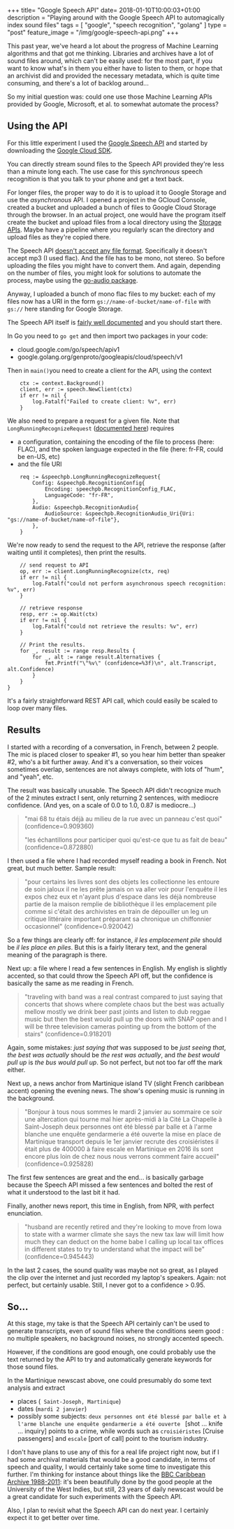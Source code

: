 +++
title= "Google Speech API"
date= 2018-01-10T10:00:03+01:00
description = "Playing around with the Google Speech API to automagically index sound files"
tags = [ "google", "speech recognition", "golang" ]
type = "post"
feature_image = "/img/google-speech-api.png"
+++

This past year, we've heard a lot about the progress of Machine Learning algorithms and that got me thinking. Libraries and archives have a lot of sound files around, which can't be easily used: for the most part, if you want to know what's in them you either have to listen to them, or hope that an archivist did and provided the necessary metadata, which is quite time consuming, and there's a lot of backlog around...

So my initial question was: could one use those Machine Learning APIs provided by Google, Microsoft, et al. to somewhat automate the process?

## Using the API

For this little experiment I used the [Google Speech API](https://cloud.google.com/speech/) and started by downloading the [Google Cloud SDK](https://cloud.google.com/sdk/).

You can directly stream sound files to the Speech API provided they're less than a minute long each. The use case for this _synchronous_ speech recognition is that you talk to your phone and get a text back.

For longer files, the proper way to do it is to upload it to Google Storage and use the _asynchronous_ API. I opened a project in the GCloud Console, created a bucket and uploaded a bunch of files to Google Cloud Storage through the browser. In an actual project, one would have the program itself create the bucket and upload files from a local directory using the [Storage APIs](https://cloud.google.com/storage/docs/json_api/v1/). Maybe have a pipeline where you regularly scan the directory and upload files as they're copied there.

The Speech API [doesn't accept any file format](https://cloud.google.com/speech/docs/encoding). Specifically it doesn't accept mp3 (I used flac). And the file has to be mono, not stereo. So before uploading the files you might have to convert them. And again, depending on the number of files, you might look for solutions to automate the process, maybe using the [go-audio package](https://github.com/go-audio/audio).

Anyway, I uploaded a bunch of mono flac files to my bucket: each of my files now has a URI in the form ```gs://name-of-bucket/name-of-file``` with ```gs://``` here standing for Google Storage.

The Speech API itself is [fairly well documented](https://cloud.google.com/speech/docs/basics) and you should start there.  

In Go you need to ```go get``` and then import two packages in your code:

- cloud.google.com/go/speech/apiv1
- google.golang.org/genproto/googleapis/cloud/speech/v1

Then in ```main()```you need to create a client for the API, using the context

```
	ctx := context.Background()
	client, err := speech.NewClient(ctx)
	if err != nil {
		log.Fatalf("Failed to create client: %v", err)
	}
```

We also need to prepare a request for a given file. Note that ```LongRunningRecognizeRequest``` ([documented here](https://cloud.google.com/speech/reference/rpc/google.cloud.speech.v1#google.cloud.speech.v1.LongRunningRecognizeRequest)) requires

- a configuration, containing the encoding of the file to process (here: FLAC), and the spoken language expected in the file (here: fr-FR, could be en-US, etc)
- and the file URI

```
	req := &speechpb.LongRunningRecognizeRequest{
		Config: &speechpb.RecognitionConfig{
			Encoding: speechpb.RecognitionConfig_FLAC,
			LanguageCode: "fr-FR",
		},
		Audio: &speechpb.RecognitionAudio{
			AudioSource: &speechpb.RecognitionAudio_Uri{Uri: "gs://name-of-bucket/name-of-file"},
		},
	}
```

We're now ready to send the request to the API, retrieve the response (after waiting until it completes), then print the results.

```
	// send request to API
	op, err := client.LongRunningRecognize(ctx, req)
	if err != nil {
		log.Fatalf("could not perform asynchronous speech recognition: %v", err)
	}

	// retrieve response
	resp, err := op.Wait(ctx)
	if err != nil {
		log.Fatalf("could not retrieve the results: %v", err)
	}

	// Print the results.
	for _, result := range resp.Results {
		for _, alt := range result.Alternatives {
			fmt.Printf("\"%v\" (confidence=%3f)\n", alt.Transcript, alt.Confidence)
		}
	}
}
```

It's a fairly straightforward REST API call, which could easily be scaled to loop over many files.

## Results

I started with a recording of a conversation, in French, between 2 people. The mic is placed closer to speaker #1, so you hear him better than speaker #2, who's a bit further away. And it's a conversation, so their voices sometimes overlap, sentences are not always complete, with lots of "hum", and "yeah", etc. 

The result was basically unusable. The Speech API didn't recognize much of the 2 minutes extract I sent, only returning 2 sentences, with mediocre confidence. (And yes, on a scale of 0.0 to 1.0, 0.87 is mediocre...)

>"mai 68 tu étais déjà au milieu de la rue avec un panneau c'est quoi" (confidence=0.909360)
>
>"les échantillons pour participer quoi qu'est-ce que tu as fait de beau" (confidence=0.872880)

I then used a file where I had recorded myself reading a book in French. Not great, but much better. Sample result:

>"pour certains les livres sont des objets les collectionne les entoure de soin jaloux il ne les prête jamais on va aller voir pour l'enquête il les expos chez eux et n'ayant plus d'espace dans les déjà nombreuse partie de la maison remplie de bibliothèque il les emplacement pile comme si c'était des archivistes en train de dépouiller un leg un critique littéraire important préparant sa chronique un chiffonnier occasionnel" (confidence=0.920042)

So a few things are clearly off: for instance, _il les emplacement pile_ should be _il les place en piles_. But this is a fairly literary text, and the general meaning of the paragraph is there.

Next up: a file where I read a few sentences in English. My english is slightly accented, so that could throw the Speech API off, but the confidence is basically the same as me reading in French.

> "traveling with band was a real contrast compared to just saying that concerts that shows where complete chaos but the best was actually mellow mostly we drink beer past joints and listen to dub reggae music but then the best would pull up the doors with SNAP open and I will be three television cameras pointing up from the bottom of the stairs" (confidence=0.918201)

Again, some mistakes: _just saying that_ was supposed to be _just seeing that_, _the best was actually_ should be _the rest was actually_, and _the best would pull up_ is _the bus would pull up_. So not perfect, but not too far off the mark either.

Next up, a news anchor from Martinique island TV (slight French caribbean accent) opening the evening news. The show's opening music is running in the background.

> "Bonjour à tous nous sommes le mardi 2 janvier au sommaire ce soir une altercation qui tourne mal hier après-midi à la Cité La Chapelle à Saint-Joseph deux personnes ont été blessé par balle et à l'arme blanche une enquête gendarmerie a été ouverte la mise en place de Martinique transport depuis le 1er janvier recrute des croisiéristes il était plus de 400000 à faire escale en Martinique en 2016 ils sont encore plus loin de chez nous nous verrons comment faire accueil" (confidence=0.925828)

The first few sentences are great and the end... is basically garbage because the Speech API missed a few sentences and bolted the rest of what it understood to the last bit it had.

Finally, another news report, this time in English, from NPR, with perfect enunciation.

> "husband are recently retired and they're looking to move from Iowa to state with a warmer climate she says the new tax law will limit how much they can deduct on the home babe I calling up local tax offices in different states to try to understand what the impact will be" (confidence=0.945443)

In the last 2 cases, the sound quality was maybe not so great, as I played the clip over the internet and just recorded my laptop's speakers. Again: not perfect, but certainly usable. Still, I never got to a confidence > 0.95.

## So...

At this stage, my take is that the Speech API certainly can't be used to generate transcripts, even of sound files where the conditions seem good : no multiple speakers, no background noises, no strongly accented speech.

However, if the conditions are good enough, one could probably use the text returned by the API to try and automatically generate keywords for those sound files. 

In the Martinique newscast above, one could presumably do some text analysis and extract 

- places (``` Saint-Joseph, Martinique```)
- dates (```mardi 2 janvier```)
- possibly some subjects: ```deux personnes ont été blessé par balle et à l'arme blanche une enquête gendarmerie a été ouverte ``` [shot ... knife ... inquiry] points to a crime, while words such as ```croisiéristes``` [Cruise passengers] and ``` escale ``` [port of call] point to the tourism industry.

I don't have plans to use any of this for a real life project right now, but if I had some archival materials that would be a good candidate, in terms of speech and quality, I would certainly take some time to investigate this further. I'm thinking for instance about things like the [BBC Caribbean Archive 1988-2011](http://uwispace.sta.uwi.edu/dspace/handle/2139/11134): it's been beautifully done by the good people at the University of the West Indies, but still, 23 years of daily newscast would be a great candidate for such experiments with the Speech API.

Also, I plan to revisit what the Speech API can do next year. I certainly expect it to get better over time.